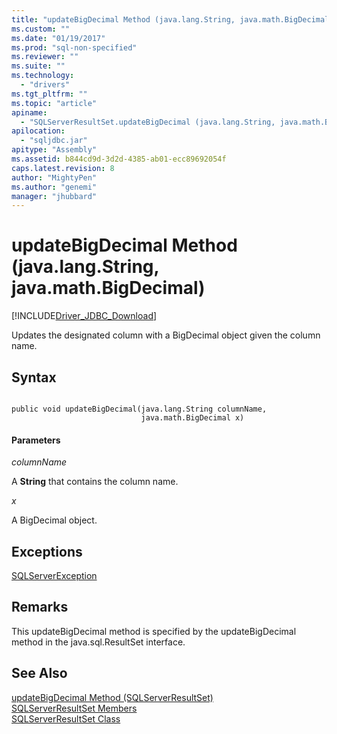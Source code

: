 ```yaml
---
title: "updateBigDecimal Method (java.lang.String, java.math.BigDecimal) | Microsoft Docs"
ms.custom: ""
ms.date: "01/19/2017"
ms.prod: "sql-non-specified"
ms.reviewer: ""
ms.suite: ""
ms.technology: 
  - "drivers"
ms.tgt_pltfrm: ""
ms.topic: "article"
apiname: 
  - "SQLServerResultSet.updateBigDecimal (java.lang.String, java.math.BigDecimal)"
apilocation: 
  - "sqljdbc.jar"
apitype: "Assembly"
ms.assetid: b844cd9d-3d2d-4385-ab01-ecc89692054f
caps.latest.revision: 8
author: "MightyPen"
ms.author: "genemi"
manager: "jhubbard"
---
```

# updateBigDecimal Method (java.lang.String, java.math.BigDecimal)
[!INCLUDE[Driver_JDBC_Download](../../../includes/driver_jdbc_download.md)]

  Updates the designated column with a BigDecimal object given the column name.  
  
## Syntax  
  
```  
  
public void updateBigDecimal(java.lang.String columnName,  
                             java.math.BigDecimal x)  
```  
  
#### Parameters  
 *columnName*  
  
 A **String** that contains the column name.  
  
 *x*  
  
 A BigDecimal object.  
  
## Exceptions  
 [SQLServerException](../../../connect/jdbc/reference/sqlserverexception-class.md)  
  
## Remarks  
 This updateBigDecimal method is specified by the updateBigDecimal method in the java.sql.ResultSet interface.  
  
## See Also  
 [updateBigDecimal Method &#40;SQLServerResultSet&#41;](../../../connect/jdbc/reference/updatebigdecimal-method-sqlserverresultset.md)   
 [SQLServerResultSet Members](../../../connect/jdbc/reference/sqlserverresultset-members.md)   
 [SQLServerResultSet Class](../../../connect/jdbc/reference/sqlserverresultset-class.md)  
  
  
